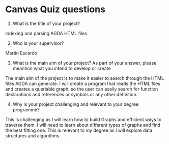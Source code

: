 # Canvas Quiz questions

1. What is the title of your project?

Indexing and parsing AGDA HTML files
 
2. Who is your supervisor?

Martin Escardo

3. What is the main aim of your project? As part of your answer, please
   meantion what you intend to develop or create

The main aim of the project is to make it easier to search through the HTML
files AGDA can generate. I will create a program that reads the HTML files and
creates a queriable graph, so the user can easily search for function
declarations and references or symbols or any other definition.

4. Why is your project challenging and relevant to your degree programme?

This is challenging as I will learn how to build Graphs and efficient ways to
traverse them. I will need to learn about different types of graphs and find
the best fitting one. This is relevant to my degree as I will explore data
structures and algorithms.
